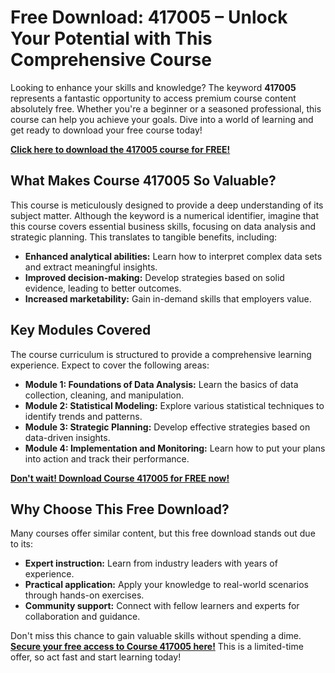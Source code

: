 # Free Download: 417005 – Unlock Your Potential with This Comprehensive Course

Looking to enhance your skills and knowledge? The keyword **417005** represents a fantastic opportunity to access premium course content absolutely free. Whether you're a beginner or a seasoned professional, this course can help you achieve your goals. Dive into a world of learning and get ready to download your free course today!

[**Click here to download the 417005 course for FREE!**](https://udemywork.com/417005)

## What Makes Course 417005 So Valuable?

This course is meticulously designed to provide a deep understanding of its subject matter. Although the keyword is a numerical identifier, imagine that this course covers essential business skills, focusing on data analysis and strategic planning. This translates to tangible benefits, including:

*   **Enhanced analytical abilities:** Learn how to interpret complex data sets and extract meaningful insights.
*   **Improved decision-making:** Develop strategies based on solid evidence, leading to better outcomes.
*   **Increased marketability:** Gain in-demand skills that employers value.

## Key Modules Covered

The course curriculum is structured to provide a comprehensive learning experience. Expect to cover the following areas:

*   **Module 1: Foundations of Data Analysis:** Learn the basics of data collection, cleaning, and manipulation.
*   **Module 2: Statistical Modeling:** Explore various statistical techniques to identify trends and patterns.
*   **Module 3: Strategic Planning:** Develop effective strategies based on data-driven insights.
*   **Module 4: Implementation and Monitoring:** Learn how to put your plans into action and track their performance.

[**Don't wait! Download Course 417005 for FREE now!**](https://udemywork.com/417005)

## Why Choose This Free Download?

Many courses offer similar content, but this free download stands out due to its:

*   **Expert instruction:** Learn from industry leaders with years of experience.
*   **Practical application:** Apply your knowledge to real-world scenarios through hands-on exercises.
*   **Community support:** Connect with fellow learners and experts for collaboration and guidance.

Don't miss this chance to gain valuable skills without spending a dime. **[Secure your free access to Course 417005 here!](https://udemywork.com/417005)** This is a limited-time offer, so act fast and start learning today!
